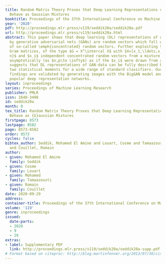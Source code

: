 ```yaml
---
title: Random Matrix Theory Proves that Deep Learning Representations of GAN-data
  Behave as Gaussian Mixtures
booktitle: Proceedings of the 37th International Conference on Machine Learning
year: '2020'
pdf: http://proceedings.mlr.press/v119/seddik20a/seddik20a.pdf
url: http://proceedings.mlr.press/v119/seddik20a.html
abstract: This paper shows that deep learning (DL) representations of data produced
  by generative adversarial nets (GANs) are random vectors which fall within the class
  of so-called \emph{concentrated} random vectors. Further exploiting the fact that
  Gram matrices, of the type $G = X^\intercal X$ with $X=[x_1,\ldots,x_n]\in \mathbb{R}^{p\times
  n}$ and $x_i$ independent concentrated random vectors from a mixture model, behave
  asymptotically (as $n,p\to \infty$) as if the $x_i$ were drawn from a Gaussian mixture,
  suggests that DL representations of GAN-data can be fully described by their first
  two statistical moments for a wide range of standard classifiers. Our theoretical
  findings are validated by generating images with the BigGAN model and across different
  popular deep representation networks.
layout: inproceedings
series: Proceedings of Machine Learning Research
publisher: PMLR
issn: 2640-3498
id: seddik20a
month: 0
tex_title: Random Matrix Theory Proves that Deep Learning Representations of {GAN}-data
  Behave as {G}aussian Mixtures
firstpage: 8573
lastpage: 8582
page: 8573-8582
order: 8573
cycles: false
bibtex_author: Seddik, Mohamed El Amine and Louart, Cosme and Tamaazousti, Mohamed
  and Couillet, Romain
author:
- given: Mohamed El Amine
  family: Seddik
- given: Cosme
  family: Louart
- given: Mohamed
  family: Tamaazousti
- given: Romain
  family: Couillet
date: 2020-09-29
address: 
container-title: Proceedings of the 37th International Conference on Machine Learning
volume: '119'
genre: inproceedings
issued:
  date-parts:
  - 2020
  - 9
  - 29
extras:
- label: Supplementary PDF
  link: http://proceedings.mlr.press/v119/seddik20a/seddik20a-supp.pdf
# Format based on citeproc: http://blog.martinfenner.org/2013/07/30/citeproc-yaml-for-bibliographies/
---
```

